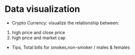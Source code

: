 # Data visualization 

- Crypto Currency: visualize the relationship between:
1. high price and close price
2. high price and market cap

- Tips, Total bills for smokes,non-smoker / males & females
